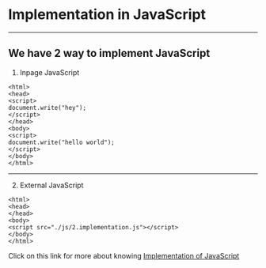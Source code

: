 # Implementation in JavaScript
---

## We have 2 way to implement JavaScript
1. Inpage JavaScript
```
<html>  
<head>
<script>
document.write("hey");
</script>
</head> 
<body>
<script>
document.write("hello world");
</script>
</body>
</html>
```
---
2. External JavaScript
```
<html>  
<head>
</head> 
<body>
<script src="./js/2.implementation.js"></script>
</body>
</html>
```
Click on this link for more about knowing [Implementation of JavaScript](../JS/1.implementation.js)



